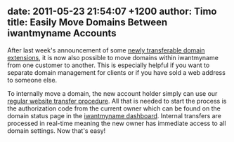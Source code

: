 date: 2011-05-23 21:54:07 +1200
author: Timo
title: Easily Move Domains Between iwantmyname Accounts
----

After last week's announcement of some [newly transferable domain extensions](https://iwantmyname.com/blog/2011/05/free-domain-transfer-uk-nz-io-domains.html), it is now also possible to move domains within iwantmyname from one customer to another. This is especially helpful if you want to separate domain management for clients or if you have sold a web address to someone else.

To internally move a domain, the new account holder simply can use our [regular website transfer procedure](https://iwantmyname.com/domains/domain-transfer). All that is needed to start the process is the authorization code from the current owner which can be found on the domain status page in the [iwantmyname dashboard](https://iwantmyname.com/dashboard). Internal transfers are processed in real-time meaning the new owner has immediate access to all domain settings. Now that's easy!
